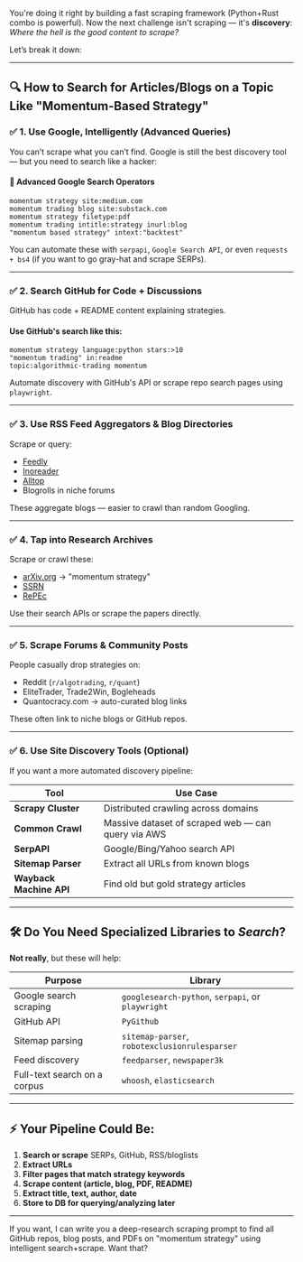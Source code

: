 You're doing it right by building a fast scraping framework (Python+Rust combo is powerful). Now the next challenge isn't scraping — it's **discovery**: *Where the hell is the good content to scrape?*

Let’s break it down:

---

## 🔍 How to **Search for Articles/Blogs** on a Topic Like "Momentum-Based Strategy"

### ✅ 1. **Use Google, Intelligently (Advanced Queries)**

You can’t scrape what you can’t find. Google is still the best discovery tool — but you need to search like a hacker:

#### 🔸 Advanced Google Search Operators

```
momentum strategy site:medium.com
momentum trading blog site:substack.com
momentum strategy filetype:pdf
momentum trading intitle:strategy inurl:blog
"momentum based strategy" intext:"backtest"
```

You can automate these with `serpapi`, `Google Search API`, or even `requests + bs4` (if you want to go gray-hat and scrape SERPs).

---

### ✅ 2. **Search GitHub for Code + Discussions**

GitHub has code + README content explaining strategies.

#### Use GitHub's search like this:

```
momentum strategy language:python stars:>10
"momentum trading" in:readme
topic:algorithmic-trading momentum
```

Automate discovery with GitHub's API or scrape repo search pages using `playwright`.

---

### ✅ 3. **Use RSS Feed Aggregators & Blog Directories**

Scrape or query:

* [Feedly](https://feedly.com)
* [Inoreader](https://www.inoreader.com/)
* [Alltop](https://alltop.com/)
* Blogrolls in niche forums

These aggregate blogs — easier to crawl than random Googling.

---

### ✅ 4. **Tap into Research Archives**

Scrape or crawl these:

* [arXiv.org](https://arxiv.org/) → "momentum strategy"
* [SSRN](https://papers.ssrn.com/)
* [RePEc](https://ideas.repec.org/)

Use their search APIs or scrape the papers directly.

---

### ✅ 5. **Scrape Forums & Community Posts**

People casually drop strategies on:

* Reddit (`r/algotrading`, `r/quant`)
* EliteTrader, Trade2Win, Bogleheads
* Quantocracy.com → auto-curated blog links

These often link to niche blogs or GitHub repos.

---

### ✅ 6. **Use Site Discovery Tools (Optional)**

If you want a more automated discovery pipeline:

| Tool                    | Use Case                                           |
| ----------------------- | -------------------------------------------------- |
| **Scrapy Cluster**      | Distributed crawling across domains                |
| **Common Crawl**        | Massive dataset of scraped web — can query via AWS |
| **SerpAPI**             | Google/Bing/Yahoo search API                       |
| **Sitemap Parser**      | Extract all URLs from known blogs                  |
| **Wayback Machine API** | Find old but gold strategy articles                |

---

## 🛠️ Do You Need Specialized Libraries to *Search*?

**Not really**, but these will help:

| Purpose                      | Library                                           |
| ---------------------------- | ------------------------------------------------- |
| Google search scraping       | `googlesearch-python`, `serpapi`, or `playwright` |
| GitHub API                   | `PyGithub`                                        |
| Sitemap parsing              | `sitemap-parser`, `robotexclusionrulesparser`     |
| Feed discovery               | `feedparser`, `newspaper3k`                       |
| Full-text search on a corpus | `whoosh`, `elasticsearch`                         |

---

## ⚡ Your Pipeline Could Be:

1. **Search or scrape** SERPs, GitHub, RSS/bloglists
2. **Extract URLs**
3. **Filter pages that match strategy keywords**
4. **Scrape content (article, blog, PDF, README)**
5. **Extract title, text, author, date**
6. **Store to DB for querying/analyzing later**

---

If you want, I can write you a deep-research scraping prompt to find all GitHub repos, blog posts, and PDFs on "momentum strategy" using intelligent search+scrape. Want that?
